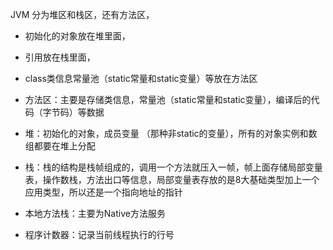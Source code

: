 JVM 分为堆区和栈区，还有方法区，
- 初始化的对象放在堆里面，
- 引用放在栈里面，
- class类信息常量池（static常量和static变量）等放在方法区



- 方法区：主要是存储类信息，常量池（static常量和static变量），编译后的代码（字节码）等数据

- 堆：初始化的对象，成员变量 （那种非static的变量），所有的对象实例和数组都要在堆上分配

- 栈：栈的结构是栈帧组成的，调用一个方法就压入一帧，帧上面存储局部变量表，操作数栈，方法出口等信息，局部变量表存放的是8大基础类型加上一个应用类型，所以还是一个指向地址的指针

- 本地方法栈：主要为Native方法服务

- 程序计数器：记录当前线程执行的行号